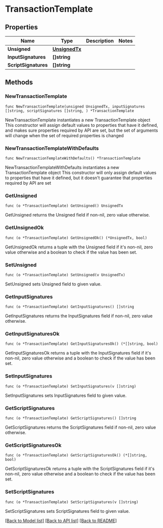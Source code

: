 # TransactionTemplate

## Properties

Name | Type | Description | Notes
------------ | ------------- | ------------- | -------------
**Unsigned** | [**UnsignedTx**](UnsignedTx.md) |  | 
**InputSignatures** | **[]string** |  | 
**ScriptSignatures** | **[]string** |  | 

## Methods

### NewTransactionTemplate

`func NewTransactionTemplate(unsigned UnsignedTx, inputSignatures []string, scriptSignatures []string, ) *TransactionTemplate`

NewTransactionTemplate instantiates a new TransactionTemplate object
This constructor will assign default values to properties that have it defined,
and makes sure properties required by API are set, but the set of arguments
will change when the set of required properties is changed

### NewTransactionTemplateWithDefaults

`func NewTransactionTemplateWithDefaults() *TransactionTemplate`

NewTransactionTemplateWithDefaults instantiates a new TransactionTemplate object
This constructor will only assign default values to properties that have it defined,
but it doesn't guarantee that properties required by API are set

### GetUnsigned

`func (o *TransactionTemplate) GetUnsigned() UnsignedTx`

GetUnsigned returns the Unsigned field if non-nil, zero value otherwise.

### GetUnsignedOk

`func (o *TransactionTemplate) GetUnsignedOk() (*UnsignedTx, bool)`

GetUnsignedOk returns a tuple with the Unsigned field if it's non-nil, zero value otherwise
and a boolean to check if the value has been set.

### SetUnsigned

`func (o *TransactionTemplate) SetUnsigned(v UnsignedTx)`

SetUnsigned sets Unsigned field to given value.


### GetInputSignatures

`func (o *TransactionTemplate) GetInputSignatures() []string`

GetInputSignatures returns the InputSignatures field if non-nil, zero value otherwise.

### GetInputSignaturesOk

`func (o *TransactionTemplate) GetInputSignaturesOk() (*[]string, bool)`

GetInputSignaturesOk returns a tuple with the InputSignatures field if it's non-nil, zero value otherwise
and a boolean to check if the value has been set.

### SetInputSignatures

`func (o *TransactionTemplate) SetInputSignatures(v []string)`

SetInputSignatures sets InputSignatures field to given value.


### GetScriptSignatures

`func (o *TransactionTemplate) GetScriptSignatures() []string`

GetScriptSignatures returns the ScriptSignatures field if non-nil, zero value otherwise.

### GetScriptSignaturesOk

`func (o *TransactionTemplate) GetScriptSignaturesOk() (*[]string, bool)`

GetScriptSignaturesOk returns a tuple with the ScriptSignatures field if it's non-nil, zero value otherwise
and a boolean to check if the value has been set.

### SetScriptSignatures

`func (o *TransactionTemplate) SetScriptSignatures(v []string)`

SetScriptSignatures sets ScriptSignatures field to given value.



[[Back to Model list]](../README.md#documentation-for-models) [[Back to API list]](../README.md#documentation-for-api-endpoints) [[Back to README]](../README.md)


